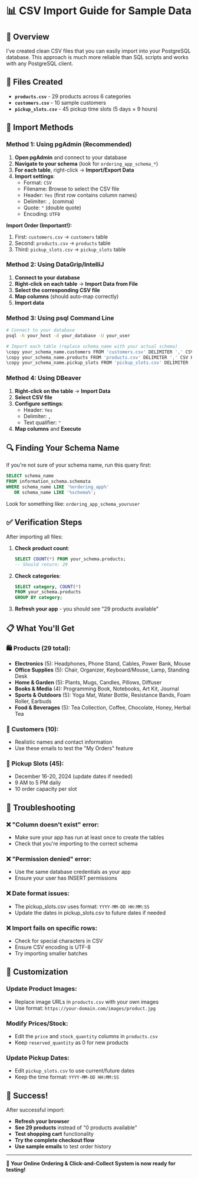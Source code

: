 # 📊 CSV Import Guide for Sample Data

## 🎯 Overview

I've created clean CSV files that you can easily import into your PostgreSQL database. This approach is much more reliable than SQL scripts and works with any PostgreSQL client.

## 📁 Files Created

- **`products.csv`** - 29 products across 6 categories
- **`customers.csv`** - 10 sample customers
- **`pickup_slots.csv`** - 45 pickup time slots (5 days × 9 hours)

## 🚀 Import Methods

### Method 1: Using pgAdmin (Recommended)

1. **Open pgAdmin** and connect to your database
2. **Navigate to your schema** (look for `ordering_app_schema_*`)
3. **For each table**, right-click → **Import/Export Data**
4. **Import settings**:
   - Format: `CSV`
   - Filename: Browse to select the CSV file
   - Header: `Yes` (first row contains column names)
   - Delimiter: `,` (comma)
   - Quote: `"` (double quote)
   - Encoding: `UTF8`

**Import Order (Important!):**
1. First: `customers.csv` → `customers` table
2. Second: `products.csv` → `products` table  
3. Third: `pickup_slots.csv` → `pickup_slots` table

### Method 2: Using DataGrip/IntelliJ

1. **Connect to your database**
2. **Right-click on each table** → **Import Data from File**
3. **Select the corresponding CSV file**
4. **Map columns** (should auto-map correctly)
5. **Import data**

### Method 3: Using psql Command Line

```bash
# Connect to your database
psql -h your_host -d your_database -U your_user

# Import each table (replace schema_name with your actual schema)
\copy your_schema_name.customers FROM 'customers.csv' DELIMITER ',' CSV HEADER;
\copy your_schema_name.products FROM 'products.csv' DELIMITER ',' CSV HEADER;
\copy your_schema_name.pickup_slots FROM 'pickup_slots.csv' DELIMITER ',' CSV HEADER;
```

### Method 4: Using DBeaver

1. **Right-click on the table** → **Import Data**
2. **Select CSV file**
3. **Configure settings**:
   - Header: `Yes`
   - Delimiter: `,`
   - Text qualifier: `"`
4. **Map columns** and **Execute**

## 🔍 Finding Your Schema Name

If you're not sure of your schema name, run this query first:

```sql
SELECT schema_name 
FROM information_schema.schemata 
WHERE schema_name LIKE '%ordering_app%' 
   OR schema_name LIKE '%schema%';
```

Look for something like: `ordering_app_schema_youruser`

## ✅ Verification Steps

After importing all files:

1. **Check product count**:
   ```sql
   SELECT COUNT(*) FROM your_schema.products;
   -- Should return: 29
   ```

2. **Check categories**:
   ```sql
   SELECT category, COUNT(*) 
   FROM your_schema.products 
   GROUP BY category;
   ```

3. **Refresh your app** - you should see "29 products available"

## 📋 What You'll Get

### 🛍️ Products (29 total):
- **Electronics** (5): Headphones, Phone Stand, Cables, Power Bank, Mouse
- **Office Supplies** (5): Chair, Organizer, Keyboard/Mouse, Lamp, Standing Desk  
- **Home & Garden** (5): Plants, Mugs, Candles, Pillows, Diffuser
- **Books & Media** (4): Programming Book, Notebooks, Art Kit, Journal
- **Sports & Outdoors** (5): Yoga Mat, Water Bottle, Resistance Bands, Foam Roller, Earbuds
- **Food & Beverages** (5): Tea Collection, Coffee, Chocolate, Honey, Herbal Tea

### 👥 Customers (10):
- Realistic names and contact information
- Use these emails to test the "My Orders" feature

### 📅 Pickup Slots (45):
- December 16-20, 2024 (update dates if needed)
- 9 AM to 5 PM daily
- 10 order capacity per slot

## 🔧 Troubleshooting

### ❌ "Column doesn't exist" error:
- Make sure your app has run at least once to create the tables
- Check that you're importing to the correct schema

### ❌ "Permission denied" error:
- Use the same database credentials as your app
- Ensure your user has INSERT permissions

### ❌ Date format issues:
- The pickup_slots.csv uses format: `YYYY-MM-DD HH:MM:SS`
- Update the dates in pickup_slots.csv to future dates if needed

### ❌ Import fails on specific rows:
- Check for special characters in CSV
- Ensure CSV encoding is UTF-8
- Try importing smaller batches

## 🎨 Customization

### Update Product Images:
- Replace image URLs in `products.csv` with your own images
- Use format: `https://your-domain.com/images/product.jpg`

### Modify Prices/Stock:
- Edit the `price` and `stock_quantity` columns in `products.csv`
- Keep `reserved_quantity` as 0 for new products

### Update Pickup Dates:
- Edit `pickup_slots.csv` to use current/future dates
- Keep the time format: `YYYY-MM-DD HH:MM:SS`

## 🎉 Success!

After successful import:
- **Refresh your browser**
- **See 29 products** instead of "0 products available"  
- **Test shopping cart** functionality
- **Try the complete checkout flow**
- **Use sample emails** to test order history

---

**🎊 Your Online Ordering & Click-and-Collect System is now ready for testing!**
